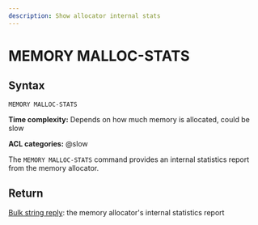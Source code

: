 ```yaml
---
description: Show allocator internal stats
---
```


# MEMORY MALLOC-STATS

## Syntax

    MEMORY MALLOC-STATS 

**Time complexity:** Depends on how much memory is allocated, could be slow

**ACL categories:** @slow

The `MEMORY MALLOC-STATS` command provides an internal statistics report from
the memory allocator.

## Return

[Bulk string reply](https://redis.io/docs/reference/protocol-spec#resp-bulk-strings): the memory allocator's internal statistics report
